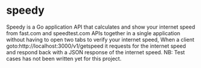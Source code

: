 # speedy
Speedy is a Go application API that calculates and show your internet speed from  fast.com and speedtest.com APIs together in a single  application without having to open two tabs to verify  your internet speed, When a client goto:http://localhost:3000/v1/getspeed it requests for the internet speed and respond back with a JSON response of the internet speed.  NB: Test cases has not been written yet for this project.
